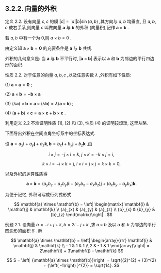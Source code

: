 ## 3.2.2. 向量的外积

定义 2.2. 设有向量 $c, c$ 的模 $\left| c\right| = \left| a\right| \left| b\right| \sin \langle a, b\rangle$ ,其方向与 $a, b$ 均垂直, 且 $a, b, c$ 成右手系,则向量 $c$ 叫做向量 $\mathbf{a}$ 与 $\mathbf{b}$ 的外积 (向量积),记作 $\mathbf{a} \times \mathbf{b}$ .

若 $a, b$ 中有一个为 0,则 $a \times b = 0$ .

由定义知 $\mathbf{a} \times \mathbf{b} = \mathbf{0}$ 的充要条件是 $\mathbf{a}$ 与 $\mathbf{b}$ 共线.

外积的几何意义是: 当 $\mathbf{a}$ 与 $\mathbf{b}$ 不平行时, $\left| {\mathbf{a} \times \mathbf{b}}\right|$ 表示以 $\mathbf{a}$ 和 $\mathbf{b}$ 为邻边的平行四边形的面积.

性质 2.2. 对于任意的向量 $a, b, c$ ,以及任意实数 $\lambda$ ,外积有如下性质:

(1) $\mathbf{a} \times \mathbf{a} = \mathbf{0}$ ;

(2) $\mathbf{a} \times \mathbf{b} = - \mathbf{b} \times \mathbf{a}$

(3) $\left( {\lambda \mathbf{a}}\right) \times \mathbf{b} = \mathbf{a} \times \left( {\lambda \mathbf{b}}\right) = \lambda \left( {\mathbf{a} \times \mathbf{b}}\right)$ ;

(4) $\left( {\mathbf{a} + \mathbf{b}}\right) \times \mathbf{c} = \mathbf{a} \times \mathbf{c} + \mathbf{b} \times \mathbf{c}$ .

利用定义 2.2 不难证明性质 (1), (2) 和 (3), 性质 (4) 的证明较烦琐, 这里从略.

下面导出外积在空间直角坐标系中的坐标表达式.

设 $\mathbf{a} = {a}_{x}\mathbf{i} + {a}_{y}\mathbf{j} + {a}_{z}\mathbf{k},\mathbf{b} = {b}_{x}\mathbf{i} + {b}_{y}\mathbf{j} + {b}_{z}\mathbf{k}$ ,由

$$
i \times j = - j \times i = k,\;j \times k = - k \times j = i,
$$

$$
k \times i = - i \times k = j,\;i \times i = j \times j = k \times k = 0,
$$

以及外积的运算性质得

$$
\mathbf{a} \times \mathbf{b} = \left( {{a}_{y}{b}_{z} - {a}_{z}{b}_{y}}\right) \mathbf{i} + \left( {{a}_{z}{b}_{x} - {a}_{x}{b}_{z}}\right) \mathbf{j} + \left( {{a}_{x}{b}_{y} - {a}_{y}{b}_{x}}\right) \mathbf{k}.
$$

为便于记忆, 外积可写成行列式形式

$$
\mathbf{a} \times \mathbf{b} = \left| \begin{matrix} \mathbf{i} & \mathbf{j} & \mathbf{k} \\ {a}_{x} & {a}_{y} & {a}_{z} \\ {b}_{x} & {b}_{y} & {b}_{z} \end{matrix}\right| .
$$

例题 2.1. 设向量 $a = - i + j + k, b = {2i} - j + k$ ,求 $a \times b$ 及以 $a$ 和 $b$ 为邻边的平行四边形的面积 $S$ . 解

$$
\mathbf{a} \times \mathbf{b} = \left| \begin{array}{rrr} \mathbf{i} & \mathbf{j} & \mathbf{k} \\ - 1 & 1 & 1 \\ 2 & - 1 & 1 \end{array}\right| = 2\mathbf{i} + 3\mathbf{j} - \mathbf{k}
$$

$$
S = \left| {\mathbf{a} \times \mathbf{b}}\right| = \sqrt{{2}^{2} + {3}^{2} + {\left( -1\right) }^{2}} = \sqrt{14}.
$$